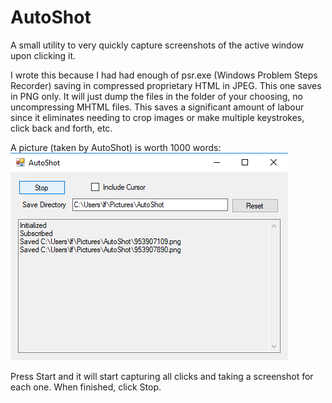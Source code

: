 # AutoShot

A small utility to very quickly capture screenshots of the active window
upon clicking it.

I wrote this because I had had enough of psr.exe (Windows Problem Steps
Recorder) saving in compressed proprietary HTML in JPEG. This one saves
in PNG only. It will just dump the files in the folder of your choosing,
no uncompressing MHTML files. This saves a significant amount of labour
since it eliminates needing to crop images or make multiple keystrokes,
click back and forth, etc.

A picture (taken by AutoShot) is worth 1000 words:
![Main Screen](MainScreen.png)

Press Start and it will start capturing all clicks and taking a
screenshot for each one. When finished, click Stop.
